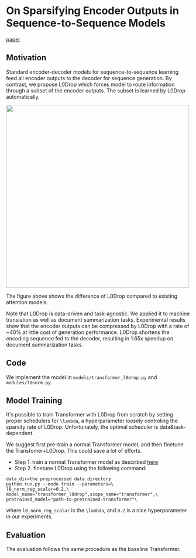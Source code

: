 # On Sparsifying Encoder Outputs in Sequence-to-Sequence Models

[paper](#)


## Motivation

Standard encoder-decoder models for sequence-to-sequence learning feed all encoder outputs to the decoder 
for sequence generation. By contrast, we propose L0Drop which forces model to route information 
through a subset of the encoder outputs. The subset is learned by L0Drop automatically.

<img src="figures/l0drop.png"  width=500 />

The figure above shows the difference of L0Drop compared to existing attention models. 

Note that L0Drop is data-driven
and task-agnostic. We applied it to machine translation as well as document summarization tasks. 
Experimental results show that the encoder outputs can be compressed by L0Drop with a rate of ~40% at little cost
of generation performance. L0Drop shortens the encoding sequence fed to the decoder, resulting in 1.65x speedup on
document summarization tasks.


## Code

We implement the model in `models/transformer_l0drop.py` and `modules/l0norm.py`

## Model Training

It's possible to train Transformer with L0Drop from scratch by setting proper schedulers for `\lambda`, 
a hyperparameter loosely controling the sparsity rate of L0Drop. Unfortunately, the optimal scheduler is
data&task-dependent.

We suggest first pre-train a normal Transformer model, and then finetune the Transfomer+L0Drop. This could
save a lot of efforts.

* Step 1. train a normal Transformer model as described [here](docs/usage/README.md)
* Step 2. finetune L0Drop using the following command:
```
data_dir=the preprocessed data directory
python run.py --mode train --parameters=\
l0_norm_reg_scalar=0.2,\
model_name="transformer_l0drop",scope_name="transformer",\
pretrained_model="path-to-pretrained-transformer"\
```
where `l0_norm_reg_scalar` is the `\lambda`, and `0.2` is a nice hyperparameter in our experiments.

## Evaluation

The evaluation follows the same procedure as the baseline Transformer.